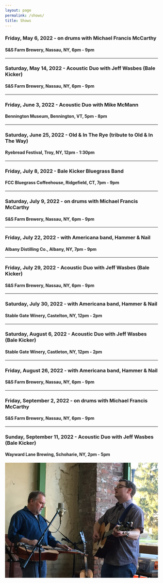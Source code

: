 ```yaml
---
layout: page
permalink: /shows/
title: Shows
---
```

### Friday, May 6, 2022 - on drums with Michael Francis McCarthy
#### S&S Farm Brewery, Nassau, NY, 6pm - 9pm
---
### Saturday, May 14, 2022 - Acoustic Duo with Jeff Wasbes (Bale Kicker)
#### S&S Farm Brewery, Nassau, NY, 6pm - 9pm
---
### Friday, June 3, 2022 - Acoustic Duo with Mike McMann
#### Bennington Museum, Bennington, VT, 5pm - 8pm
---
### Saturday, June 25, 2022 - Old & In The Rye (tribute to Old & In The Way)
#### Ryebread Festival, Troy, NY, 12pm - 1:30pm
---
### Friday, July 8, 2022 - Bale Kicker Bluegrass Band
#### FCC Bluegrass Coffeehouse, Ridgefield, CT, 7pm - 9pm
---
### Saturday, July 9, 2022 - on drums with Michael Francis McCarthy
#### S&S Farm Brewery, Nassau, NY, 6pm - 9pm
---
### Friday, July 22, 2022 - with Americana band, Hammer & Nail
#### Albany Distilling Co., Albany, NY, 7pm - 9pm
---
### Friday, July 29, 2022 - Acoustic Duo with Jeff Wasbes (Bale Kicker)
#### S&S Farm Brewery, Nassau, NY, 6pm - 9pm
---
### Saturday, July 30, 2022 - with Americana band, Hammer & Nail
#### Stable Gate Winery, Castelton, NY, 12pm - 2pm
---
### Saturday, August 6, 2022 - Acoustic Duo with Jeff Wasbes (Bale Kicker)
#### Stable Gate Winery, Castleton, NY, 12pm - 2pm
---
### Friday, August 26, 2022 - with Americana band, Hammer & Nail
#### S&S Farm Brewery, Nassau, NY, 6pm - 9pm
---
### Friday, September 2, 2022 - on drums with Michael Francis McCarthy
#### S&S Farm Brewery, Nassau, NY, 6pm - 9pm
---
### Sunday, September 11, 2022 - Acoustic Duo with Jeff Wasbes (Bale Kicker)
#### Wayward Lane Brewing, Schoharie, NY, 2pm - 5pm
<p style="text-align:center;">
<img src="/images/Jay M. 001_sm.jpg" alt="Jay Maloney & Kevin Maul - 2016">
</p>
